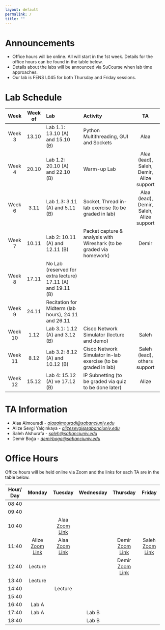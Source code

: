 ```yaml
---
layout: default
permalink: /
title: ""
---
```


# Announcements
- Office hours will be online. All will start in the 1st week. Details for the office hours can be found in the table below.
- Details about the labs will be announced via SuCourse when lab time approaches.
- Our lab is FENS L045 for both Thursday and Friday sessions.


# Lab Schedule

| Week | Week of | Lab | Activity | TA |
|:---:|:---:|:---|:---|:---:|
| Week 3 | 13.10 | Lab 1.1:  13.10 (A) and 15.10 (B) | Python Multithreading, GUI and Sockets | Alaa |
| Week 4 | 20.10 | Lab 1.2:  20.10 (A) and 22.10 (B) | Warm-up Lab | Alaa (lead), Saleh, Demir, Alize support |
| Week 6 | 3.11 | Lab 1.3:  3.11 (A) and 5.11 (B) | Socket, Thread in-lab exercise (to be graded in lab) | Alaa (lead), Demir, Saleh, Alize support |
| Week 7 | 10.11 | Lab 2:  10.11 (A) and 12.11 (B)| Packet capture & analysis with Wireshark (to be graded via homework) |Demir|
| Week 8 | 17.11 | No Lab (reserved for extra lecture) 17.11 (A) and 19.11 (B) | | |
| Week 9 | 24.11 | Recitation for Midterm (lab hours), 24.11 and 26.11 | | |
| Week 10 | 1.12 | Lab 3.1:  1.12 (A) and 3.12 (B) | Cisco Network Simulator (lecture and demo) | Saleh |
| Week 11 | 8.12 | Lab 3.2:  8.12 (A) and 10.12 (B) | Cisco Network Simulator in-lab exercise (to be graded in lab) | Saleh (lead), others support |
| Week 12 | 15.12 |Lab 4:  15.12 (A) ve 17.12 (B) | IP Subnetting (to be graded via quiz to be done later) |Alize |








# TA Information

- Alaa Almouradi - *alaaalmouradi@sabanciuniv.edu*  
- Alize Sevgi Yalçınkaya - *alizesevgi@sabanciuniv.edu*
- Saleh Alshurafa  - *saleh@sabanciuniv.edu*
- Demir Boğa - *demirboga@sabanciuniv.edu*

# Office Hours

Office hours will be held online via Zoom and the links for each TA are in the table below. 

| Hour/ Day |                                            **Monday**                                             |                         **Tuesday**                          |                        **Wednesday**                         | **Thursday** | **Friday** |
|:---------:|:-------------------------------------------------------------------------------------------------:|:------------------------------------------------------------:|:------------------------------------------------------------:|:------------:|:----------:|
|   08:40   |          |            |                                                              |              |          |
|   09:40   |          |            |                                                              |              |            |
|   10:40   |          |  Alaa [Zoom Link](https://sabanciuniv.zoom.us/j/3486886770?omn=94957925581)           |                                                              |              |            |
|   11:40   | Alize [Zoom Link](https://sabanciuniv.zoom.us/j/97089384956?pwd=ExlfNXeDFmKMYdN3JTu7YqEsRTvZyF.1)         | Alaa [Zoom Link](https://sabanciuniv.zoom.us/j/3486886770?omn=94957925581)            |                                               |    Demir [Zoom Link](https://sabanciuniv.zoom.us/j/91846043552)          | Saleh [Zoom Link](https://sabanciuniv.zoom.us/j/99335439180)           |
|   12:40   |    Lecture      |            |                                                       | Demir [Zoom Link](https://sabanciuniv.zoom.us/j/91846043552)              |            |
|   13:40   |    Lecture      |            |  |              |    |
|   14:40   |          |  Lecture          |   |             |  |
|   15:40   |          |            |      |             |            |
|   16:40   |   Lab A      |            |      |            |            |
|   17:40   |   Lab A       |            |  Lab B     |             |            |
|   18:40   |          |            |   Lab B    |              |            |
